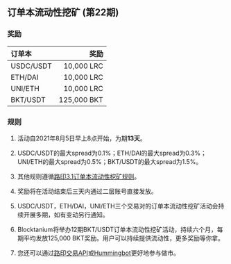 ## 订单本流动性挖矿 (第22期)


### 奖励

| **订单本** | **奖励** |
| :--- | ---: |
| USDC/USDT | 10,000 LRC|
| ETH/DAI | 10,000 LRC|
| UNI/ETH | 10,000 LRC|
| BKT/USDT | 125,000 BKT|




### 规则

1) 活动自2021年8月5日早上8点开始，为期**13天**。

2) USDC/USDT的最大spread为0.1%；ETH/DAI的最大spread为0.3%；UNI/ETH的最大spread为0.5%；BKT/USDT的最大spread为1.5%。

3) 其他规则遵循[路印3.1订单本流动性挖矿规则](https://loopring.org/#/post/market-making-competition-cn)。

4) 奖励将在活动结束后三天内通过二层账号直接发放。

5) USDC/USDT，ETH/DAI，UNI/ETH三个交易对的订单本流动性挖矿活动会持续开展多期，如有变动另行通知。

6) Blocktanium将举办12期BKT/USDT订单本流动性挖矿活动，持续六个月，每期平均发放125,000 BKT奖励。用户可以持续提供流动性，更多奖励等你拿。

7) 您还可以通过[路印交易API](https://docs.loopring.io/zh-hans/)或[Hummingbot](https://docs.hummingbot.io/exchange-connectors/loopring/)更好地参与做市。
